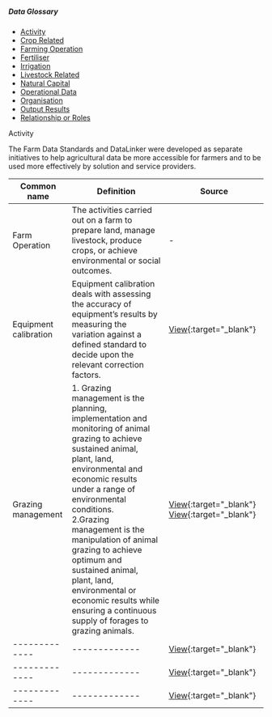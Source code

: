 <h5>Data Glossary</h5>
<ul class="sub-menu">
  <li class="menu-item"><a class="active" href="#">Activity</a></li>
  <li class="menu-item"><a href="#">Crop Related</a></li>
  <li class="menu-item"><a href="#">Farming Operation</a></li>
  <li class="menu-item"><a href="#">Fertiliser</a></li>
  <li class="menu-item"><a href="#">Irrigation</a></li>
  <li class="menu-item"><a href="#">Livestock Related</a></li>
  <li class="menu-item"><a href="#">Natural Capital</a></li>
  <li class="menu-item"><a href="#">Operational Data</a></li>
  <li class="menu-item"><a href="#">Organisation</a></li>
  <li class="menu-item"><a href="#">Output Results</a></li>
  <li class="menu-item"><a href="#">Relationship or Roles</a></li>      
</ul>
<hr<

<h2 id="datalinker">Activity</h2>
<p>The Farm Data Standards and DataLinker were developed as separate initiatives to help agricultural data be more accessible for 
farmers and to be used more effectively by solution and service providers.</p>

| Common name  | Definition | Source |
| ------------- | ------------- | ------------- |
| Farm Operation  | The activities carried out on a farm to prepare land, manage livestock, produce crops, or achieve environmental or social outcomes.  | - |
| Equipment calibration  | Equipment calibration deals with assessing the accuracy of equipment’s results by measuring the variation against a defined standard to decide upon the relevant correction factors.  | [View](https://learngxp.com/good-validation-practices/defining-calibration-qualification-of-equipment/){:target="_blank"} |
| Grazing management  | 1. Grazing management is the planning, implementation and monitoring of animal grazing to achieve sustained animal, plant, land, environmental and economic results under a range of environmental conditions. <br /> 2.Grazing management is the manipulation of animal grazing to achieve optimum and sustained animal, plant, land, environmental or economic results while ensuring a continuous supply of forages to grazing animals.| [View](http://www.nagrasslands.org/category/beneficial-management-practices/grazing-management/){:target="_blank"} [View](https://www.cost869.alterra.nl/SERA17_BMP/BMP_grazing_management.pdf){:target="_blank"} |
| ------------- | ------------- | [View](){:target="_blank"} |
| ------------- | ------------- | [View](){:target="_blank"} |
| ------------- | ------------- | [View](){:target="_blank"} |

